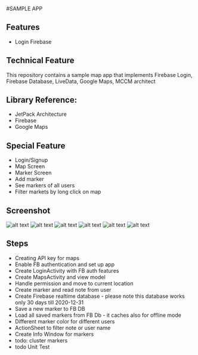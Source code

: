 #SAMPLE APP

## Features
* Login Firebase


## Technical Feature
This repository contains a sample map app that implements Firebase Login, Firebase Database, LiveData, Google Maps, MCCM architect

## Library Reference:
* JetPack Architecture 
* Firebase
* Google Maps

## Special Feature
* Login/Signup
* Map Screen
* Marker Screen
* Add marker
* See markers of all users
* Filter markets by long click on map

## Screenshot
![alt text][login] ![alt text][currentLocation] ![alt text][addMarker] ![alt text][markerDetail] ![alt text][filter] ![alt text][detailActivity]

[login]: https://github.com/hamidsn/mapMarkers/blob/main/screenshots/t1.jpg "Login Screen"
[currentLocation]: https://github.com/hamidsn/mapMarkers/blob/main/screenshots/t2.jpg "Current location"
[addMarker]: https://github.com/hamidsn/mapMarkers/blob/main/screenshots/t3.jpg "Add marker"
[markerDetail]: https://github.com/hamidsn/mapMarkers/blob/main/screenshots/t4.jpg "Marker details"
[filter]: https://github.com/hamidsn/mapMarkers/blob/main/screenshots/t5.jpg "Filter markers"
[detailActivity]: https://github.com/hamidsn/mapMarkers/blob/main/screenshots/t6.jpg "Filter markers"

## Steps
* Creating API key for maps
* Enable FB authentication and set up app
* Create LoginActivity with FB auth features
* Create MapsActivity and view model
* Handle permission and move to current location
* Create marker and read note from user
* Create Firebase realtime database - please note this database works only 30 days till 2020-12-31
* Save a new marker to FB DB
* Load all saved markers from FB Db - it caches also for offline mode
* Different marker color for different users
* ActionSheet to filter note or user name
* Create Info Window for markers
* todo: cluster markers
* todo Unit Test





  
